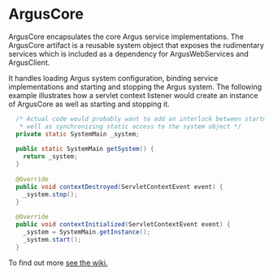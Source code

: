ArgusCore
=====

ArgusCore encapsulates the core Argus service implementations.  The ArgusCore artifact is a reusable system object that exposes the rudimentary services which is included as a dependency for ArgusWebServices and ArgusClient.

It handles loading Argus system configuration, binding service implementations and starting and stopping the Argus system.  The following example illustrates how a servlet context listener would create an instance of ArgusCore as well as starting and stopping it.

```java
  /* Actual code would probably want to add an interlock between startup and shutdown as 
   * well as synchronizing static access to the system object */
  private static SystemMain _system;
  
  public static SystemMain getSystem() {
    return _system;
  }
  
  @Override
  public void contextDestroyed(ServletContextEvent event) {
    _system.stop();
  }
  
  @Override
  public void contextInitialized(ServletContextEvent event) {
    _system = SystemMain.getInstance();
    _system.start();
  }
```

To find out more [see the wiki.](https://github.com/salesforce/Argus/wiki)
